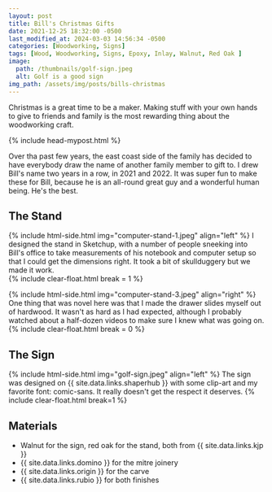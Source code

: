```yaml
---
layout: post
title: Bill's Christmas Gifts
date: 2021-12-25 18:32:00 -0500
last_modified_at: 2024-03-03 14:56:34 -0500
categories: [Woodworking, Signs]
tags: [Wood, Woodworking, Signs, Epoxy, Inlay, Walnut, Red Oak ]
image:
  path: /thumbnails/golf-sign.jpeg
  alt: Golf is a good sign
img_path: /assets/img/posts/bills-christmas
---
```


Christmas is a great time to be a maker.  Making stuff with your own hands to give to friends and family is the most rewarding thing about the woodworking craft.  

{% include head-mypost.html %}

Over tha past few years, the east coast side of the family has decided to have everybody draw the name of another family member to gift to.  I drew Bill's name two years in a row, in 2021 and 2022.  It was super fun to make these for Bill, because he is an all-round great guy and a wonderful human being.  He's the best.

## The Stand

{% include html-side.html img="computer-stand-1.jpeg" align="left" %}
I designed the stand in Sketchup, with a number of people sneeking into Bill's office to take measurements of his notebook and computer setup so that I could get the dimensions right.  It took a bit of skullduggery but we made it work.  
{% include clear-float.html break = 1 %}

{% include html-side.html img="computer-stand-3.jpeg" align="right" %}
One thing that was novel here was that I made the drawer slides myself out of hardwood.  It wasn't as hard as I had expected, although I probably watched about a half-dozen videos to make sure I knew what was going on.
{% include clear-float.html break = 0 %}

## The Sign

{% include html-side.html img="golf-sign.jpeg" align="left" %}
The sign was designed on {{ site.data.links.shaperhub }} with some clip-art and my favorite font: comic-sans.  It really doesn't get the respect it deserves.
{% include clear-float.html break=1 %}

## Materials

- Walnut for the sign, red oak for the stand, both from {{ site.data.links.kjp }}
- {{ site.data.links.domino }} for the mitre joinery
- {{ site.data.links.origin }} for the carve
- {{ site.data.links.rubio }} for both finishes
